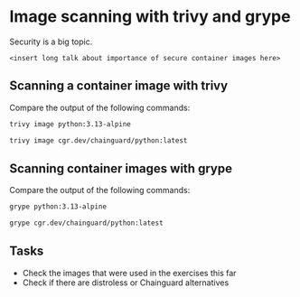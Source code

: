# Image scanning with trivy and grype

Security is a big topic.

```
<insert long talk about importance of secure container images here>
```

## Scanning a container image with trivy

Compare the output of the following commands:

```bash
trivy image python:3.13-alpine
```

```bash
trivy image cgr.dev/chainguard/python:latest
```

## Scanning container images with grype

Compare the output of the following commands:

```bash
grype python:3.13-alpine
```

```bash
grype cgr.dev/chainguard/python:latest
```

## Tasks

* Check the images that were used in the exercises this far
* Check if there are distroless or Chainguard alternatives
